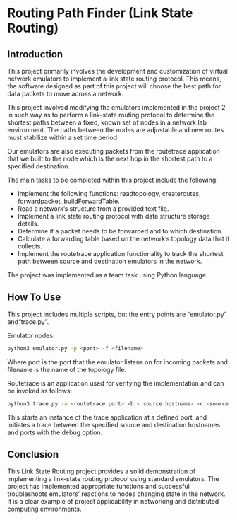# Routing Path Finder (Link State Routing)

## Introduction

This project primarily involves the development and customization of virtual network emulators to implement a link state routing protocol. This means, the software designed as part of this project will choose the best path for data packets to move across a network.

This project involved modifying the emulators implemented in the project 2 in such way as to perform a link-state routing protocol to determine the shortest paths between a fixed, known set of nodes in a network lab environment. The paths between the nodes are adjustable and new routes must stabilize within a set time period.

Our emulators are also executing packets from the routetrace application that we built to the node which is the next hop in the shortest path to a specified destination.

The main tasks to be completed within this project include the following:

- Implement the following functions: readtopology, createroutes, forwardpacket, buildForwardTable.
- Read a network’s structure from a provided text file.
- Implement a link state routing protocol with data structure storage details.
- Determine if a packet needs to be forwarded and to which destination.
- Calculate a forwarding table based on the network’s topology data that it collects.
- Implement the routetrace application functionality to track the shortest path between source and destination emulators in the network.

The project was implemented as a team task using Python language.

## How To Use

This project includes multiple scripts, but the entry points are “emulator.py” and“trace.py”.

Emulator nodes:

```bash
python3 emulator.py -p <port> -f <filename>
```

Where port is the port that the emulator listens on for incoming packets and filename is the name of the topology file.

Routetrace is an application used for verifying the implementation and can be invoked as follows:

```bash
python3 trace.py -a <routetrace port> -b < source hostname> -c <source port> -d <destination hostname> -e <destination port> -f <debug option>
```

This starts an instance of the trace application at a defined port, and initiates a trace between the specified source and destination hostnames and ports with the debug option.

## Conclusion

This Link State Routing project provides a solid demonstration of implementing a link-state routing protocol using standard emulators. The project has implemented appropriate functions and successful troubleshoots emulators’ reactions to nodes changing state in the network. It is a clear example of project applicability in networking and distributed computing environments.
